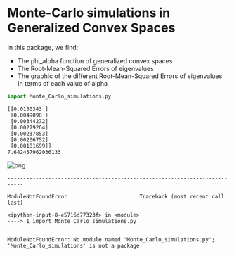 # Monte-Carlo simulations in Generalized Convex Spaces


In this package, we find:

  * The phi_alpha function of generalized convex spaces
  * The Root-Mean-Squared Errors of eigenvalues
  * The graphic of the different Root-Mean-Squared Errors of eigenvalues in terms of each value of alpha


```python
import Monte_Carlo_simulations.py
```

    [[0.0130343 ]
     [0.0049098 ]
     [0.00344272]
     [0.00279264]
     [0.00237853]
     [0.00206752]
     [0.00181699]]
    7.642457962036133



    
![png](output_2_1.png)
    



    ---------------------------------------------------------------------------

    ModuleNotFoundError                       Traceback (most recent call last)

    <ipython-input-8-e5716d77323f> in <module>
    ----> 1 import Monte_Carlo_simulations.py
    

    ModuleNotFoundError: No module named 'Monte_Carlo_simulations.py'; 'Monte_Carlo_simulations' is not a package

